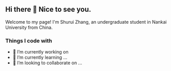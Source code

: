## Hi there 👋 Nice to see you.
Welcome to my page! 
I'm Shurui Zhang, an undergraduate student in Nankai University from China. 

### Things I code with


- 🔭 I’m currently working on 
- 🌱 I’m currently learning ...
- 👯 I’m looking to collaborate on ...

<!--
**ZhangShuui/ZhangShuui** is a ✨ _special_ ✨ repository because its `README.md` (this file) appears on your GitHub profile.

Here are some ideas to get you started:

- 🔭 I’m currently working on ...
- 🌱 I’m currently learning ...
- 👯 I’m looking to collaborate on ...
- 🤔 I’m looking for help with ...
- 💬 Ask me about ...
- 📫 How to reach me: ...
- 😄 Pronouns: ...
- ⚡ Fun fact: ...
-->


